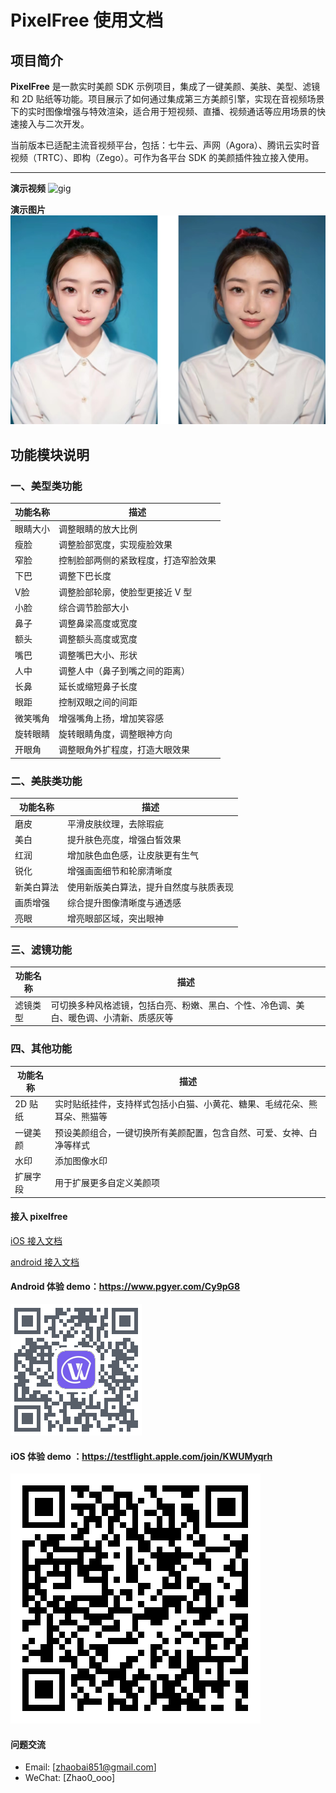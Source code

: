 # PixelFree 使用文档

## 项目简介

**PixelFree** 是一款实时美颜 SDK 示例项目，集成了一键美颜、美肤、美型、滤镜和 2D 贴纸等功能。项目展示了如何通过集成第三方美颜引擎，实现在音视频场景下的实时图像增强与特效渲染，适合用于短视频、直播、视频通话等应用场景的快速接入与二次开发。

当前版本已适配主流音视频平台，包括：七牛云、声网（Agora）、腾讯云实时音视频（TRTC）、即构（Zego）。可作为各平台 SDK 的美颜插件独立接入使用。

---

**演示视频**
![gig](./res/test.gif)

**演示图片** 
![image](./res/comp_effectBeatu.png)

## 功能模块说明

### 一、美型类功能

| 功能名称 | 描述 |
|----------|------|
| 眼睛大小 | 调整眼睛的放大比例 |
| 瘦脸 | 调整脸部宽度，实现瘦脸效果 |
| 窄脸 | 控制脸部两侧的紧致程度，打造窄脸效果 |
| 下巴 | 调整下巴长度 |
| V脸 | 调整脸部轮廓，使脸型更接近 V 型 |
| 小脸 | 综合调节脸部大小 |
| 鼻子 | 调整鼻梁高度或宽度 |
| 额头 | 调整额头高度或宽度 |
| 嘴巴 | 调整嘴巴大小、形状 |
| 人中 | 调整人中（鼻子到嘴之间的距离） |
| 长鼻 | 延长或缩短鼻子长度 |
| 眼距 | 控制双眼之间的间距 |
| 微笑嘴角 | 增强嘴角上扬，增加笑容感 |
| 旋转眼睛 | 旋转眼睛角度，调整眼神方向 |
| 开眼角 | 调整眼角外扩程度，打造大眼效果 |

### 二、美肤类功能

| 功能名称 | 描述 |
|----------|------|
| 磨皮 | 平滑皮肤纹理，去除瑕疵 |
| 美白 | 提升肤色亮度，增强白皙效果 |
| 红润 | 增加肤色血色感，让皮肤更有生气 |
| 锐化 | 增强画面细节和轮廓清晰度 |
| 新美白算法 | 使用新版美白算法，提升自然度与肤质表现 |
| 画质增强 | 综合提升图像清晰度与通透感 |
| 亮眼 | 增亮眼部区域，突出眼神 |

### 三、滤镜功能

| 功能名称 | 描述 |
|----------|------|
| 滤镜类型 | 可切换多种风格滤镜，包括白亮、粉嫩、黑白、个性、冷色调、美白、暖色调、小清新、质感灰等 |


### 四、其他功能

| 功能名称 | 描述 |
|----------|------|
| 2D 贴纸 | 实时贴纸挂件，支持样式包括小白猫、小黄花、糖果、毛绒花朵、熊耳朵、熊猫等 |
| 一键美颜 | 预设美颜组合，一键切换所有美颜配置，包含自然、可爱、女神、白净等样式 |
| 水印 | 添加图像水印 |
| 扩展字段 | 用于扩展更多自定义美颜项 |

####  接入 pixelfree

[iOS 接入文档](./doc/ios_zh.md)

[android 接入文档](./doc/android_zh.md)



####  Android 体验 demo：https://www.pgyer.com/Cy9pG8
![android 体验](./res/qrcode_www.pgyer.com.png)

####  iOS 体验 demo ：https://testflight.apple.com/join/KWUMyqrh


![iOS 体验](./res/testflight_apple.png)


#### 问题交流
- Email: [zhaobai851@gmail.com]
- WeChat: [Zhao0_ooo]




